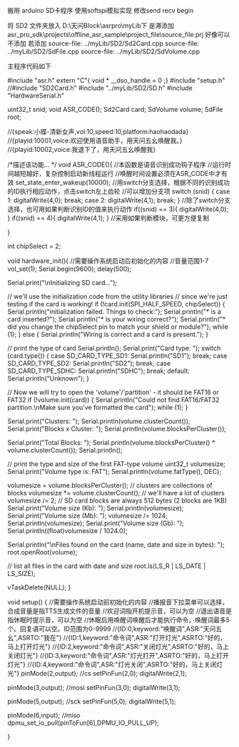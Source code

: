 搬用 arduino SD卡程序 使用softspi模拟实现  修改send recv begin 


将 SD2 文件夹放入 D:\天问Block\asrpro\myLib下 
是滞添加 asr_pro_sdk\projects\offline_asr_sample\project_file\source_file.prj 好像可以 不添加
若添加 
source-file: ../myLib/SD2/Sd2Card.cpp
source-file: ../myLib/SD2/SdFile.cpp
source-file: ../myLib/SD2/SdVolume.cpp

主程序代码如下 


#include "asr.h"
extern "C"{ void * __dso_handle = 0 ;}
#include "setup.h"
//#include "SD2Card.h"
#include "../myLib/SD2/SD.h"
#include "HardwareSerial.h"

uint32_t snid;
void ASR_CODE();
Sd2Card card;
SdVolume volume;
SdFile root;

//{speak:小蝶-清新女声,vol:10,speed:10,platform:haohaodada}
//{playid:10001,voice:欢迎使用语音助手，用天问五幺唤醒我。}
//{playid:10002,voice:我退下了，用天问五幺唤醒我}

/*描述该功能...
*/
void ASR_CODE(){
  //本函数是语音识别成功钩子程序
  //运行时间越短越好，复杂控制启动新线程运行
  //唤醒时间设置必须在ASR_CODE中才有效
  set_state_enter_wakeup(10000);
  //用switch分支选择，根据不同的识别成功的ID执行相应动作，点击switch左上齿轮
  //可以增加分支项
  switch (snid) {
   case 1:
    digitalWrite(4,0);
    break;
   case 2:
    digitalWrite(4,1);
    break;
  }
  //除了switch分支选择，也可用如果判断识别ID的值来执行动作
  if((snid) == 3){
    digitalWrite(4,0);
  }
  if((snid) == 4){
    digitalWrite(4,1);
  }
  //采用如果判断模块，可更方便复制

}

int chipSelect = 2;

void hardware_init(){
  //需要操作系统启动后初始化的内容
  //音量范围1-7
  vol_set(1);
  Serial.begin(9600);
  delay(500);

  Serial.print("\nInitializing SD card...");

  // we'll use the initialization code from the utility libraries
  // since we're just testing if the card is working!
  if (!card.init(SPI_HALF_SPEED, chipSelect)) {
    Serial.println("initialization failed. Things to check:");
    Serial.println("* is a card inserted?");
    Serial.println("* is your wiring correct?");
    Serial.println("* did you change the chipSelect pin to match your shield or module?");
    while (1);
  } else {
    Serial.println("Wiring is correct and a card is present.");
  }

  // print the type of card
  Serial.println();
  Serial.print("Card type:         ");
  switch (card.type()) {
    case SD_CARD_TYPE_SD1:
      Serial.println("SD1");
      break;
    case SD_CARD_TYPE_SD2:
      Serial.println("SD2");
      break;
    case SD_CARD_TYPE_SDHC:
      Serial.println("SDHC");
      break;
    default:
      Serial.println("Unknown");
  }
  
  //  Now we will try to open the 'volume'/'partition' - it should be FAT16 or FAT32
  if (!volume.init(card)) {
    Serial.println("Could not find FAT16/FAT32 partition.\nMake sure you've formatted the card");
    while (1);
  }

  Serial.print("Clusters:          ");
  Serial.println(volume.clusterCount());
  Serial.print("Blocks x Cluster:  ");
  Serial.println(volume.blocksPerCluster());

  Serial.print("Total Blocks:      ");
  Serial.println(volume.blocksPerCluster() * volume.clusterCount());
  Serial.println();

  // print the type and size of the first FAT-type volume
  uint32_t volumesize;
  Serial.print("Volume type is:    FAT");
  Serial.println(volume.fatType(), DEC);

  volumesize = volume.blocksPerCluster();    // clusters are collections of blocks
  volumesize *= volume.clusterCount();       // we'll have a lot of clusters
  volumesize /= 2;                           // SD card blocks are always 512 bytes (2 blocks are 1KB)
  Serial.print("Volume size (Kb):  ");
  Serial.println(volumesize);
  Serial.print("Volume size (Mb):  ");
  volumesize /= 1024;
  Serial.println(volumesize);
  Serial.print("Volume size (Gb):  ");
  Serial.println((float)volumesize / 1024.0);

  Serial.println("\nFiles found on the card (name, date and size in bytes): ");
  root.openRoot(volume);

  // list all files in the card with date and size
  root.ls(LS_R | LS_DATE | LS_SIZE);
  
  
  vTaskDelete(NULL);
}

void setup()
{
  //需要操作系统启动前初始化的内容
  //播报音下拉菜单可以选择，合成音量是指TTS生成文件的音量
  //欢迎词指开机提示音，可以为空
  //退出语音是指休眠时提示音，可以为空
  //休眠后用唤醒词唤醒后才能执行命令，唤醒词最多5个。回复语可以空。ID范围为0-9999
  //{ID:0,keyword:"唤醒词",ASR:"天问五幺",ASRTO:"我在"}
  //{ID:1,keyword:"命令词",ASR:"打开灯光",ASRTO:"好的，马上打开灯光"}
  //{ID:2,keyword:"命令词",ASR:"关闭灯光",ASRTO:"好的，马上关闭灯光"}
  //{ID:3,keyword:"命令词",ASR:"灯光打开",ASRTO:"好的，马上打开灯光"}
  //{ID:4,keyword:"命令词",ASR:"灯光关闭",ASRTO:"好的，马上关闭灯光"}
  pinMode(2,output);  //cs
  setPinFun(2,0);
  digitalWrite(2,1);
  
  pinMode(3,output);  //mosi
  setPinFun(3,0);
  digitalWrite(3,1);
  
  pinMode(5,output);  //sck
  setPinFun(5,0);
  digitalWrite(5,1);
  
  pinMode(6,input);  //miso
  dpmu_set_io_pull(pinToFun[6],DPMU_IO_PULL_UP);
  
  
  
}




